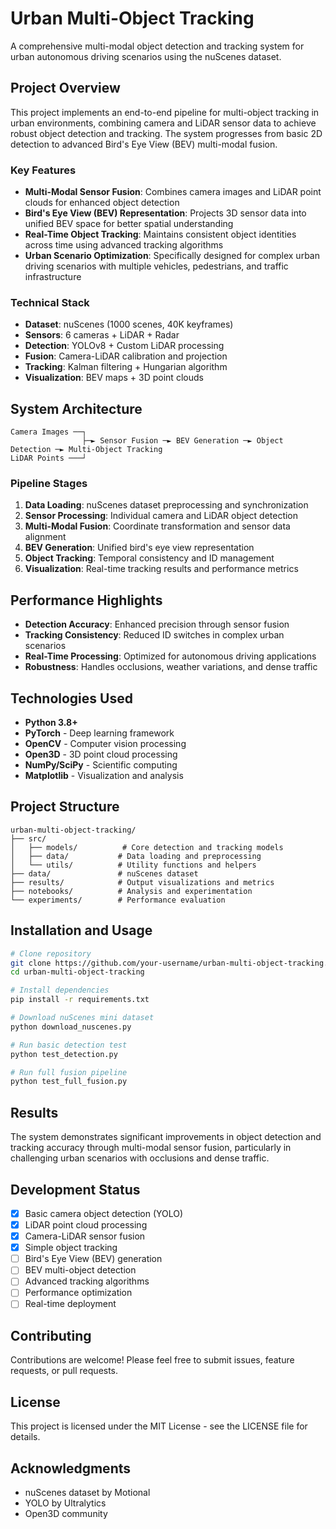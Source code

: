 # Urban Multi-Object Tracking

A comprehensive multi-modal object detection and tracking system for urban autonomous driving scenarios using the nuScenes dataset.

## Project Overview

This project implements an end-to-end pipeline for multi-object tracking in urban environments, combining camera and LiDAR sensor data to achieve robust object detection and tracking. The system progresses from basic 2D detection to advanced Bird's Eye View (BEV) multi-modal fusion.

### Key Features

- **Multi-Modal Sensor Fusion**: Combines camera images and LiDAR point clouds for enhanced object detection
- **Bird's Eye View (BEV) Representation**: Projects 3D sensor data into unified BEV space for better spatial understanding
- **Real-Time Object Tracking**: Maintains consistent object identities across time using advanced tracking algorithms
- **Urban Scenario Optimization**: Specifically designed for complex urban driving scenarios with multiple vehicles, pedestrians, and traffic infrastructure

### Technical Stack

- **Dataset**: nuScenes (1000 scenes, 40K keyframes)
- **Sensors**: 6 cameras + LiDAR + Radar
- **Detection**: YOLOv8 + Custom LiDAR processing
- **Fusion**: Camera-LiDAR calibration and projection
- **Tracking**: Kalman filtering + Hungarian algorithm
- **Visualization**: BEV maps + 3D point clouds

## System Architecture

```
Camera Images ──┐
                ├─► Sensor Fusion ─► BEV Generation ─► Object Detection ─► Multi-Object Tracking
LiDAR Points ───┘
```

### Pipeline Stages

1. **Data Loading**: nuScenes dataset preprocessing and synchronization
2. **Sensor Processing**: Individual camera and LiDAR object detection
3. **Multi-Modal Fusion**: Coordinate transformation and sensor data alignment  
4. **BEV Generation**: Unified bird's eye view representation
5. **Object Tracking**: Temporal consistency and ID management
6. **Visualization**: Real-time tracking results and performance metrics

## Performance Highlights

- **Detection Accuracy**: Enhanced precision through sensor fusion
- **Tracking Consistency**: Reduced ID switches in complex urban scenarios
- **Real-Time Processing**: Optimized for autonomous driving applications
- **Robustness**: Handles occlusions, weather variations, and dense traffic

## Technologies Used

- **Python 3.8+**
- **PyTorch** - Deep learning framework
- **OpenCV** - Computer vision processing
- **Open3D** - 3D point cloud processing
- **NumPy/SciPy** - Scientific computing
- **Matplotlib** - Visualization and analysis

## Project Structure

```
urban-multi-object-tracking/
├── src/
│   ├── models/          # Core detection and tracking models
│   ├── data/           # Data loading and preprocessing
│   └── utils/          # Utility functions and helpers
├── data/               # nuScenes dataset
├── results/            # Output visualizations and metrics
├── notebooks/          # Analysis and experimentation
└── experiments/        # Performance evaluation
```

## Installation and Usage

```bash
# Clone repository
git clone https://github.com/your-username/urban-multi-object-tracking.git
cd urban-multi-object-tracking

# Install dependencies
pip install -r requirements.txt

# Download nuScenes mini dataset
python download_nuscenes.py

# Run basic detection test
python test_detection.py

# Run full fusion pipeline
python test_full_fusion.py
```

## Results

The system demonstrates significant improvements in object detection and tracking accuracy through multi-modal sensor fusion, particularly in challenging urban scenarios with occlusions and dense traffic.

## Development Status

- [x] Basic camera object detection (YOLO)
- [x] LiDAR point cloud processing
- [x] Camera-LiDAR sensor fusion
- [x] Simple object tracking
- [ ] Bird's Eye View (BEV) generation
- [ ] BEV multi-object detection
- [ ] Advanced tracking algorithms
- [ ] Performance optimization
- [ ] Real-time deployment

## Contributing

Contributions are welcome! Please feel free to submit issues, feature requests, or pull requests.

## License

This project is licensed under the MIT License - see the LICENSE file for details.

## Acknowledgments

- nuScenes dataset by Motional
- YOLO by Ultralytics
- Open3D community
